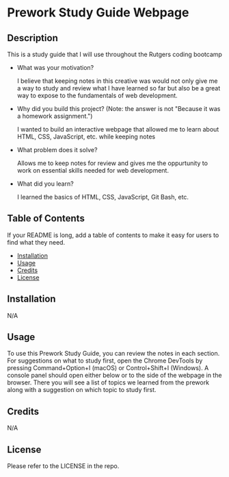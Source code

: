 # Prework Study Guide Webpage

## Description

This is a study guide that I will use throughout the Rutgers coding bootcamp

- What was your motivation?
   
    I believe that keeping notes in this creative was would not only give me a way to study and review what I have learned so far but also be a great way to expose to the fundamentals of web development.

- Why did you build this project? (Note: the answer is not "Because it was a homework assignment.")
   
    I wanted to build an interactive webpage that allowed me to learn about HTML, CSS, JavaScript, etc. while keeping notes

- What problem does it solve?
    
    Allows me to keep notes for review and gives me the oppurtunity to work on essential skills needed for web development.

- What did you learn?
    
    I learned the basics of HTML, CSS, JavaScript, Git Bash, etc.

## Table of Contents

If your README is long, add a table of contents to make it easy for users to find what they need.

- [Installation](#installation)
- [Usage](#usage)
- [Credits](#credits)
- [License](#license)

## Installation

N/A

## Usage

To use this Prework Study Guide, you can review the notes in each section. For suggestions on what to study first, open the Chrome DevTools by pressing Command+Option+I (macOS) or Control+Shift+I (Windows). A console panel should open either below or to the side of the webpage in the browser. There you will see a list of topics we learned from the prework along with a suggestion on which topic to study first.

## Credits

N/A

## License

Please refer to the LICENSE in the repo.

